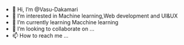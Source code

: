 - 👋 Hi, I’m @Vasu-Dakamari
- 👀 I’m interested in Machine learning,Web development and UI&UX
- 🌱 I’m currently learning Macchine learning
- 💞️ I’m looking to collaborate on ...
- 📫 How to reach me ...

<!---
Vasu-Dakamari/Vasu-Dakamari is a ✨ special ✨ repository because its `README.md` (this file) appears on your GitHub profile.
You can click the Preview link to take a look at your changes.
--->

